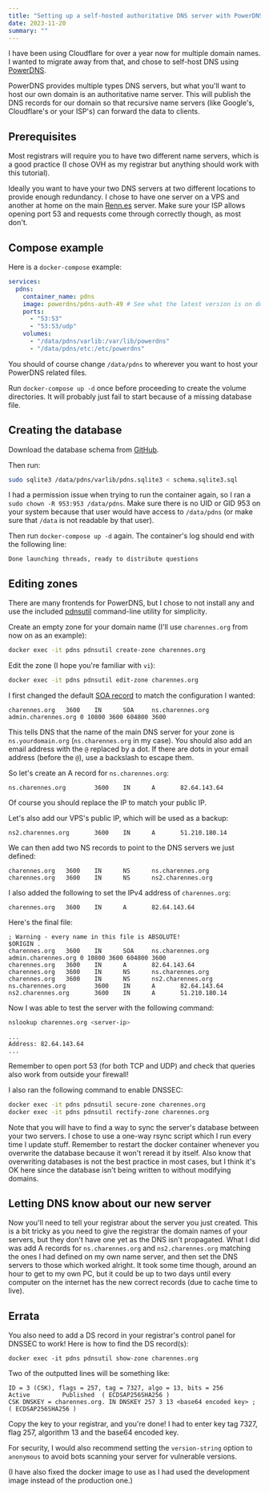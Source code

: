 ```yaml
---
title: "Setting up a self-hosted authoritative DNS server with PowerDNS"
date: 2023-11-20
summary: ""
---
```


I have been using Cloudflare for over a year now for multiple domain names. I wanted to migrate away from that, and chose to self-host DNS using [PowerDNS](https://www.powerdns.com/).

PowerDNS provides multiple types DNS servers, but what you'll want to host our own domain is an authoritative name server. This will publish the DNS records for our domain so that recursive name servers (like Google's, Cloudflare's or your ISP's) can forward the data to clients.

## Prerequisites

Most registrars will require you to have two different name servers, which is a good practice (I chose OVH as my registrar but anything should work with this tutorial).

Ideally you want to have your two DNS servers at two different locations to provide enough redundancy. I chose to have one server on a VPS and another at home on the main [Renn.es](https://renn.es) server. Make sure your ISP allows opening port 53 and requests come through correctly though, as most don't.

## Compose example

Here is a `docker-compose` example:

```yaml
services:
  pdns:
    container_name: pdns
    image: powerdns/pdns-auth-49 # See what the latest version is on docker hub
    ports:
      - "53:53"
      - "53:53/udp"
    volumes:
      - "/data/pdns/varlib:/var/lib/powerdns"
      - "/data/pdns/etc:/etc/powerdns"
```

You should of course change `/data/pdns` to wherever you want to host your PowerDNS related files.

Run `docker-compose up -d` once before proceeding to create the volume directories. It will probably just fail to start because of a missing database file.

## Creating the database

Download the database schema from [GitHub](https://github.com/PowerDNS/pdns/blob/master/modules/gsqlite3backend/schema.sqlite3.sql).

Then run:

```sh
sudo sqlite3 /data/pdns/varlib/pdns.sqlite3 < schema.sqlite3.sql
```

I had a permission issue when trying to run the container again, so I ran a `sudo chown -R 953:953 /data/pdns`. Make sure there is no UID or GID 953 on your system because that user would have access to `/data/pdns` (or make sure that `/data` is not readable by that user).

Then run `docker-compose up -d` again. The container's log should end with the following line:

```
Done launching threads, ready to distribute questions
```

## Editing zones

There are many frontends for PowerDNS, but I chose to not install any and use the included [pdnsutil](https://doc.powerdns.com/authoritative/manpages/pdnsutil.1.html) command-line utility for simplicity.

Create an empty zone for your domain name (I'll use `charennes.org` from now on as an example):

```sh
docker exec -it pdns pdnsutil create-zone charennes.org
```

Edit the zone (I hope you're familiar with `vi`):

```sh
docker exec -it pdns pdnsutil edit-zone charennes.org
```

I first changed the default [SOA record](https://en.wikipedia.org/wiki/SOA_record) to match the configuration I wanted:

```dns
charennes.org   3600    IN      SOA     ns.charennes.org admin.charennes.org 0 10800 3600 604800 3600
```

This tells DNS that the name of the main DNS server for your zone is `ns.yourdomain.org` (`ns.charennes.org` in my case). You should also add an email address with the `@` replaced by a dot. If there are dots in your email address (before the `@`), use a backslash to escape them.

So let's create an A record for `ns.charennes.org`:

```dns
ns.charennes.org        3600    IN      A       82.64.143.64
```

Of course you should replace the IP to match your public IP.

Let's also add our VPS's public IP, which will be used as a backup:

```dns
ns2.charennes.org       3600    IN      A       51.210.180.14
```

We can then add two NS records to point to the DNS servers we just defined:

```dns
charennes.org   3600    IN      NS      ns.charennes.org
charennes.org   3600    IN      NS      ns2.charennes.org
```

I also added the following to set the IPv4 address of `charennes.org`:

```dns
charennes.org   3600    IN      A       82.64.143.64
```

Here's the final file:

```dns
; Warning - every name in this file is ABSOLUTE!
$ORIGIN .
charennes.org   3600    IN      SOA     ns.charennes.org admin.charennes.org 0 10800 3600 604800 3600
charennes.org   3600    IN      A       82.64.143.64
charennes.org   3600    IN      NS      ns.charennes.org
charennes.org   3600    IN      NS      ns2.charennes.org
ns.charennes.org        3600    IN      A       82.64.143.64
ns2.charennes.org       3600    IN      A       51.210.180.14
```

Now I was able to test the server with the following command:

```sh
nslookup charennes.org <server-ip>
```

```
...
Address: 82.64.143.64
...
```

Remember to open port 53 (for both TCP and UDP) and check that queries also work from outside your firewall!

I also ran the following command to enable DNSSEC:

```sh
docker exec -it pdns pdnsutil secure-zone charennes.org
docker exec -it pdns pdnsutil rectify-zone charennes.org
```

Note that you will have to find a way to sync the server's database between your two servers. I chose to use a one-way rsync script which I run every time I update stuff. Remember to restart the docker container whenever you overwrite the database because it won't reread it by itself. Also know that overwriting databases is not the best practice in most cases, but I think it's OK here since the database isn't being written to without modifying domains.

## Letting DNS know about our new server

Now you'll need to tell your registrar about the server you just created. This is a bit tricky as you need to give the registrar the domain names of your servers, but they don't have one yet as the DNS isn't propagated. What I did was add A records for `ns.charennes.org` and `ns2.charennes.org` matching the ones I had defined on my own name server, and then set the DNS servers to those which worked alright. It took some time though, around an hour to get to my own PC, but it could be up to two days until every computer on the internet has the new correct records (due to cache time to live).

## Errata

You also need to add a DS record in your registrar's control panel for DNSSEC to work! Here is how to find the DS record(s):

```
docker exec -it pdns pdnsutil show-zone charennes.org
```

Two of the outputted lines will be something like:

```
ID = 3 (CSK), flags = 257, tag = 7327, algo = 13, bits = 256      Active         Published  ( ECDSAP256SHA256 )
CSK DNSKEY = charennes.org. IN DNSKEY 257 3 13 <base64 encoded key> ; ( ECDSAP256SHA256 )
```

Copy the key to your registrar, and you're done! I had to enter key tag 7327, flag 257, algorithm 13 and the base64 encoded key.

For security, I would also recommend setting the `version-string` option to `anonymous` to avoid bots scanning your server for vulnerable versions.

(I have also fixed the docker image to use as I had used the development image instead of the production one.)
